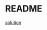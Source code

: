 # README #

 [solution](http://stackoverflow.com/questions/4647348/send-message-to-specific-client-with-socket-io-and-node-js)